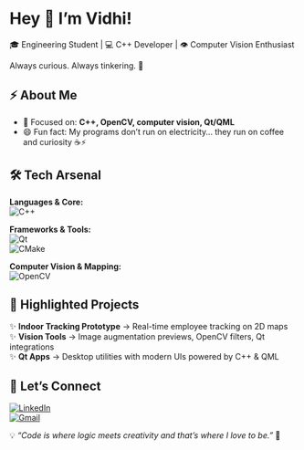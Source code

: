 # Hey 👋 I’m Vidhi!  

🎓 Engineering Student | 💻 C++ Developer | 👁️ Computer Vision Enthusiast  

Always curious. Always tinkering. 🚀  


## ⚡ About Me  
- 🎯 Focused on: **C++, OpenCV, computer vision, Qt/QML**  
- 😄 Fun fact: My programs don’t run on electricity… they run on coffee and curiosity ☕⚡  


## 🛠️ Tech Arsenal  

**Languages & Core:**  
![C++](https://img.shields.io/badge/-C++-00599C?style=flat&logo=cplusplus&logoColor=white)  

**Frameworks & Tools:**  
![Qt](https://img.shields.io/badge/-Qt-41CD52?style=flat&logo=qt&logoColor=white)  
![CMake](https://img.shields.io/badge/-CMake-064F8C?style=flat&logo=cmake&logoColor=white)  

**Computer Vision & Mapping:**  
![OpenCV](https://img.shields.io/badge/-OpenCV-5C3EE8?style=flat&logo=opencv&logoColor=white)  


## 🚀 Highlighted Projects  
✨ **Indoor Tracking Prototype** → Real-time employee tracking on 2D maps  
✨ **Vision Tools** → Image augmentation previews, OpenCV filters, Qt integrations  
✨ **Qt Apps** → Desktop utilities with modern UIs powered by C++ & QML  


## 🎉 Let’s Connect  

[![LinkedIn](https://img.shields.io/badge/-LinkedIn-blue?style=flat&logo=linkedin&logoColor=white)](https://www.linkedin.com/in/isvidhi)  
[![Gmail](https://img.shields.io/badge/-Gmail-D14836?style=flat&logo=gmail&logoColor=white)](mailto:hcpsvidhi25@gmail.com)  


💡 *“Code is where logic meets creativity and that’s where I love to be.”* 🎨
